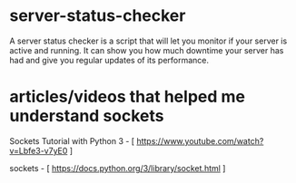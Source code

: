 # server-status-checker
A server status checker is a script that will let you monitor if your server is active and running. It can show you how much downtime your server has had and give you regular updates of its performance.

# articles/videos that helped me understand sockets
Sockets Tutorial with Python 3 - [ https://www.youtube.com/watch?v=Lbfe3-v7yE0 ]

sockets - [ https://docs.python.org/3/library/socket.html ]
